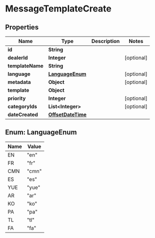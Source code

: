 # MessageTemplateCreate

## Properties
Name | Type | Description | Notes
------------ | ------------- | ------------- | -------------
**id** | **String** |  | 
**dealerId** | **Integer** |  |  [optional]
**templateName** | **String** |  | 
**language** | [**LanguageEnum**](#LanguageEnum) |  |  [optional]
**metadata** | **Object** |  |  [optional]
**template** | **Object** |  | 
**priority** | **Integer** |  |  [optional]
**categoryIds** | **List&lt;Integer&gt;** |  |  [optional]
**dateCreated** | [**OffsetDateTime**](OffsetDateTime.md) |  | 

<a name="LanguageEnum"></a>
## Enum: LanguageEnum
Name | Value
---- | -----
EN | &quot;en&quot;
FR | &quot;fr&quot;
CMN | &quot;cmn&quot;
ES | &quot;es&quot;
YUE | &quot;yue&quot;
AR | &quot;ar&quot;
KO | &quot;ko&quot;
PA | &quot;pa&quot;
TL | &quot;tl&quot;
FA | &quot;fa&quot;
